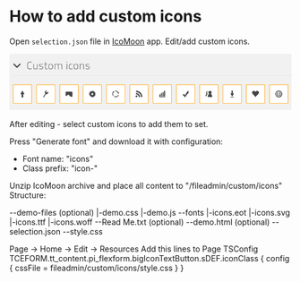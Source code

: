 # How to add custom icons

Open `selection.json` file in [IcoMoon](https://icomoon.io/) app. Edit/add custom icons. 

![](custom-icons.png)

After editing - select custom icons to add them to set. 

Press "Generate font" and download it with configuration:
  - Font name: "icons"
  - Class prefix: "icon-"
  
Unzip IcoMoon archive and place all content to "/fileadmin/custom/icons"
Structure:

  --demo-files (optional)
  |-demo.css
  |-demo.js
  --fonts
  |-icons.eot
  |-icons.svg
  |-icons.ttf
  |-icons.woff
  --Read Me.txt (optional)
  --demo.html (optional)
  --selection.json
  --style.css
  
  


Page -> Home -> Edit -> Resources 
Add this lines to Page TSConfig
TCEFORM.tt_content.pi_flexform.bigIconTextButton.sDEF.iconClass {
    config {
        cssFile = fileadmin/custom/icons/style.css
    }
}


